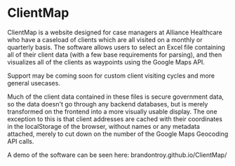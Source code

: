 # ClientMap

ClientMap is a website designed for case managers at Alliance Healthcare who have a caseload of clients which are all visited on a monthly or quarterly basis.
The software allows users to select an Excel file containing all of their client data (with a few base requirements for parsing), and then visualizes all of the clients as waypoints using the Google Maps API.

Support may be coming soon for custom client visiting cycles and more general usecases.

Much of the client data contained in these files is secure government data, so the data doesn't go through any backend databases, but is merely transformed on the frontend into a more visually usable display.
The one exception to this is that client addresses are cached with their coordinates in the localStorage of the browser, without names or any metadata attached, merely to cut down on the number of the Google Maps Geocoding API calls.

A demo of the software can be seen here: brandontroy.github.io/ClientMap/

